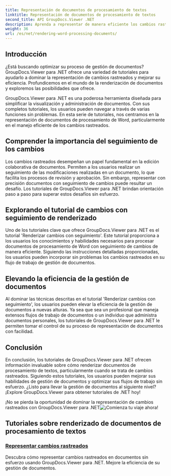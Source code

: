 ```yaml
---
title: Representación de documentos de procesamiento de textos
linktitle: Representación de documentos de procesamiento de textos
second_title: API GroupDocs.Viewer .NET
description: Aprenda a representar de manera eficiente los cambios rastreados en documentos de procesamiento de Word usando GroupDocs.Viewer para .NET. Mejore sus habilidades de gestión de documentos.
weight: 36
url: /es/net/rendering-word-processing-documents/
---
```


## Introducción

¿Está buscando optimizar su proceso de gestión de documentos? GroupDocs.Viewer para .NET ofrece una variedad de tutoriales para ayudarlo a dominar la representación de cambios rastreados y mejorar su eficiencia. Profundicemos en el mundo de la renderización de documentos y exploremos las posibilidades que ofrece.

GroupDocs.Viewer para .NET es una poderosa herramienta diseñada para simplificar la visualización y administración de documentos. Con sus completos tutoriales, los usuarios pueden navegar a través de varias funciones sin problemas. En esta serie de tutoriales, nos centramos en la representación de documentos de procesamiento de Word, particularmente en el manejo eficiente de los cambios rastreados.

## Comprender la importancia del seguimiento de los cambios

Los cambios rastreados desempeñan un papel fundamental en la edición colaborativa de documentos. Permiten a los usuarios realizar un seguimiento de las modificaciones realizadas en un documento, lo que facilita los procesos de revisión y aprobación. Sin embargo, representar con precisión documentos con seguimiento de cambios puede resultar un desafío. Los tutoriales de GroupDocs.Viewer para .NET brindan orientación paso a paso para superar estos desafíos sin esfuerzo.

## Explorando el tutorial de cambios con seguimiento de renderizado

Uno de los tutoriales clave que ofrece GroupDocs.Viewer para .NET es el tutorial 'Renderizar cambios con seguimiento'. Este tutorial proporciona a los usuarios los conocimientos y habilidades necesarios para procesar documentos de procesamiento de Word con seguimiento de cambios de manera eficiente. Siguiendo las instrucciones detalladas proporcionadas, los usuarios pueden incorporar sin problemas los cambios rastreados en su flujo de trabajo de gestión de documentos.

## Elevando la eficiencia de la gestión de documentos

Al dominar las técnicas descritas en el tutorial 'Renderizar cambios con seguimiento', los usuarios pueden elevar la eficiencia de la gestión de documentos a nuevas alturas. Ya sea que sea un profesional que maneja extensos flujos de trabajo de documentos o un individuo que administra documentos personales, los tutoriales de GroupDocs.Viewer para .NET le permiten tomar el control de su proceso de representación de documentos con facilidad.

## Conclusión

En conclusión, los tutoriales de GroupDocs.Viewer para .NET ofrecen información invaluable sobre cómo renderizar documentos de procesamiento de textos, particularmente cuando se trata de cambios rastreados. Siguiendo estos tutoriales, los usuarios pueden mejorar sus habilidades de gestión de documentos y optimizar sus flujos de trabajo sin esfuerzo. ¿Listo para llevar la gestión de documentos al siguiente nivel? ¡Explore GroupDocs.Viewer para obtener tutoriales de .NET hoy!

 ¡No se pierda la oportunidad de dominar la representación de cambios rastreados con GroupDocs.Viewer para .NET![¡Comienza tu viaje ahora!](./render-tracked-changes/)
## Tutoriales sobre renderizado de documentos de procesamiento de textos
### [Representar cambios rastreados](./render-tracked-changes/)
Descubra cómo representar cambios rastreados en documentos sin esfuerzo usando GroupDocs.Viewer para .NET. Mejore la eficiencia de su gestión de documentos.